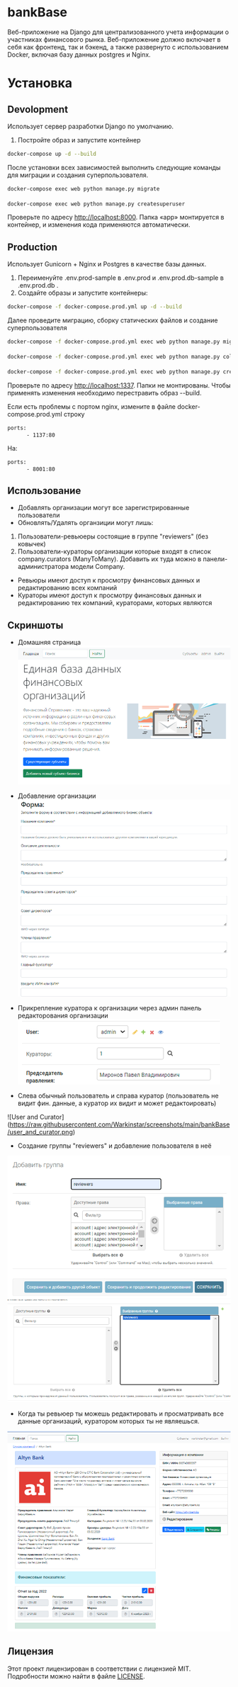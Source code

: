 # bankBase

Веб-приложение на Django для централизованного учета информации о
участниках финансового рынка. Веб-приложение должно включает в себя как фронтенд, так и
бэкенд, а также развернуто с использованием Docker, включая базу данных postgres
и Nginx.

# Установка
## Devolopment

Использует сервер разработки Django по умолчанию.
1. Постройте образ и запустите контейнер
```sh
docker-compose up -d --build
```
После установки всех зависимостей выполнить следующие команды для миграции и создания суперпользователя.
```sh
docker-compose exec web python manage.py migrate

docker-compose exec web python manage.py createsuperuser
```
Проверьте по адресу [http://localhost:8000](http://localhost:8000). Папка «app» монтируется в контейнер, и изменения кода применяются автоматически.

## Production
Использует Gunicorn + Nginx и Postgres в качестве базы данных.

1. Переименуйте .env.prod-sample в .env.prod и .env.prod.db-sample в .env.prod.db . 
1. Создайте образы и запустите контейнеры:
```sh
docker-compose -f docker-compose.prod.yml up -d --build
```
Далее проведите миграцию, сборку статических файлов и создание суперпользователя
```sh
docker-compose -f docker-compose.prod.yml exec web python manage.py migrate

docker-compose -f docker-compose.prod.yml exec web python manage.py collectstatic

docker-compose -f docker-compose.prod.yml exec web python manage.py createsuperuser
```

Проверьте по адресу [http://localhost:1337](http://localhost:1337). Папки не монтированы. Чтобы применять изменения необходимо перестравить образ --build.

Если есть проблемы с портом nginx, измените в файле docker-compose.prod.yml строку
```
ports:
      - 1137:80
```
На:
```
ports:
      - 8001:80
```

## Использование
* Добавлять организации могут все зарегистрированные пользователи
* Обновлять/Удалять органзиции могут лишь:
1. Пользователи-ревьюеры состоящие в группе "reviewers" (без ковычек) 
1. Пользователи-кураторы организации которые входят в список company.curators (ManyToMany). Добавить их туда можно в панели-администратора модели Company.
* Ревьюры имеют доступ к просмотру финансовых данных и редактированию всех компаний
* Кураторы имеют доступ к просмотру финансовых данных и редактированию тех компаний, кураторами, которых являются

## Скриншоты
* Домашняя страница
![HomePage](https://raw.githubusercontent.com/Warkinstar/screenshots/main/bankBase/home.png)

* Добавление организации
![Create Company](https://raw.githubusercontent.com/Warkinstar/screenshots/main/bankBase/company_new.png)

* Прикрепление куратора к организации через админ панель редакторования организации
![Curators](https://raw.githubusercontent.com/Warkinstar/screenshots/main/bankBase/curators.png)

* Слева обычный пользователь и справа куратор (пользователь не видит фин. данные, а куратор их видит и может редактоировать)

![User and Curator] (https://raw.githubusercontent.com/Warkinstar/screenshots/main/bankBase/user_and_curator.png)

* Создание группы "reviewers" и добавление пользователя в неё

![Create Group](https://raw.githubusercontent.com/Warkinstar/screenshots/main/bankBase/create_group.png)
![Add user to group](https://raw.githubusercontent.com/Warkinstar/screenshots/main/bankBase/group_add.png)


* Когда ты ревьюер ты можешь редактировать и просматривать все данные организаций, куратором которых ты не являешься.

![When you reviewer](https://raw.githubusercontent.com/Warkinstar/screenshots/main/bankBase/when_you_reviewer.png)

## Лицензия
Этот проект лицензирован в соответствии с лицензией MIT. Подробности можно найти в файле [LICENSE](LICENSE).
